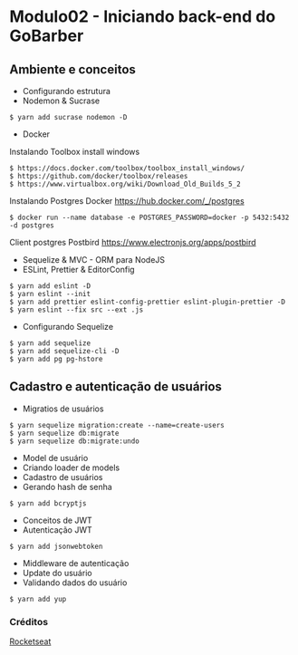 # Modulo02 - Iniciando back-end do GoBarber

## Ambiente e conceitos

- Configurando estrutura
- Nodemon & Sucrase

```
$ yarn add sucrase nodemon -D
```
- Docker

Instalando Toolbox install windows

```
$ https://docs.docker.com/toolbox/toolbox_install_windows/
$ https://github.com/docker/toolbox/releases
$ https://www.virtualbox.org/wiki/Download_Old_Builds_5_2

```

Instalando Postgres Docker
https://hub.docker.com/_/postgres

```
$ docker run --name database -e POSTGRES_PASSWORD=docker -p 5432:5432 -d postgres
```

Client postgres Postbird
https://www.electronjs.org/apps/postbird

- Sequelize & MVC - ORM para NodeJS
- ESLint, Prettier & EditorConfig

```
$ yarn add eslint -D
$ yarn eslint --init
$ yarn add prettier eslint-config-prettier eslint-plugin-prettier -D
$ yarn eslint --fix src --ext .js
```
- Configurando Sequelize

```
$ yarn add sequelize
$ yarn add sequelize-cli -D
$ yarn add pg pg-hstore
```

## Cadastro e autenticação de usuários

- Migratios de usuários

```
$ yarn sequelize migration:create --name=create-users
$ yarn sequelize db:migrate
$ yarn sequelize db:migrate:undo
```

- Model de usuário
- Criando loader de models
- Cadastro de usuários
- Gerando hash de senha

```
$ yarn add bcryptjs
```

- Conceitos de JWT
- Autenticação JWT

```
$ yarn add jsonwebtoken
```
- Middleware de autenticação
- Update do usuário
- Validando dados do usuário

```
$ yarn add yup
```


### Créditos
[Rocketseat](http://www.rocketseat.com.br)
